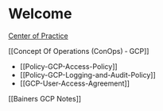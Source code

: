 # Welcome


[Center of Practice](Center-of-Practice)

[[Concept Of Operations (ConOps) ‐ GCP]]
* [[Policy-GCP-Access-Policy]]
* [[Policy-GCP-Logging-and-Audit-Policy]]
* [[GCP-User-Access-Agreement]]


[[Bainers GCP Notes]]